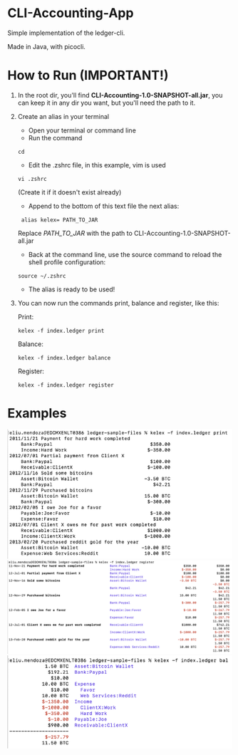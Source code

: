 # CLI-Accounting-App
Simple implementation of the ledger-cli.

Made in Java, with picocli.
# How to Run (IMPORTANT!)
1. In the root dir, you'll find **CLI-Accounting-1.0-SNAPSHOT-all.jar**, you can keep it in any dir you want, but you'll need the path to it.
2. Create an alias in your terminal
   * Open your terminal or command line
   * Run the command 
   ```
   cd
   ```
   * Edit the .zshrc file, in this example, vim is used
    
    ```
   vi .zshrc
   ```

    (Create it if it doesn't exist already)    
   * Append to the bottom of this text file the next alias:
    
   ```
    alias kelex= PATH_TO_JAR
   ```
    
    Replace _PATH_TO_JAR_ with the path to CLI-Accounting-1.0-SNAPSHOT-all.jar
   * Back at the command line, use the source command to reload the shell profile configuration:
     
   ```
   source ~/.zshrc
    ```
   * The alias is ready to be used!
3. You can now run the commands print, balance and register, like this:

    Print:
    ```
   kelex -f index.ledger print
   ```

   Balance:
    ```
    kelex -f index.ledger balance
   ```

   Register:
    ```
    kelex -f index.ledger register
    ```

# Examples
![Print Command](imgsForReadme/printExample.png)
![Register Command](imgsForReadme/registerExample.png)
![Balance Command](imgsForReadme/balanceExample.png)